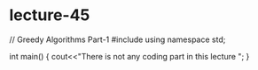 # lecture-45
// Greedy Algorithms Part-1
#include<iostream>
using namespace std;

int main()
{
     cout<<"There is not any coding part in this lecture "; 
}
